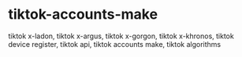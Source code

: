 # tiktok-accounts-make
tiktok x-ladon, tiktok x-argus, tiktok x-gorgon, tiktok x-khronos, tiktok device register, tiktok api, tiktok accounts make, tiktok algorithms

